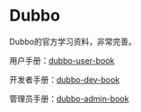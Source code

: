 # Dubbo

Dubbo的官方学习资料，非常完善。

用户手册：[dubbo-user-book](https://legacy.gitbook.com/book/dubbo/dubbo-user-book)

开发者手册：[dubbo-dev-book](https://legacy.gitbook.com/book/dubbo/dubbo-dev-book)

管理员手册：[dubbo-admin-book](https://legacy.gitbook.com/book/dubbo/dubbo-admin-book)





